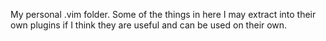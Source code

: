 My personal .vim folder. Some of the things in here I may extract into their own plugins if I think they are useful and can be used on their own.
